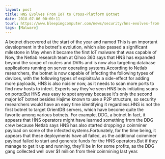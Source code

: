 ```yaml
---
layout: post
title: HNS Evolves From IoT to Cross-Platform Botnet
date: 2018-07-06 00:00:11
tourl: https://www.bleepingcomputer.com/news/security/hns-evolves-from-iot-to-cross-platform-botnet/
tags: [Malware]
---
```

A botnet discovered at the start of the year and named This is an important development in the botnet's evolution, which also passed a significant milestone in May when it became the first IoT malware that was capable of Now, the Netlab research team at Qihoo 360 says that HNS has expanded beyond the scope of routers and DVRs and is now also targeting database applications running on server operating systems.According to Netlab researchers, the botnet is now capable of infecting the following types of devices, with the following types of exploits:As a side-effect for adding more payloads, HNS is also noisier now, as it needs to scan more ports to find new hosts to infect. Experts say they've seen HNS bots initiating scans on ports:But HNS was easy to spot anyway because it's only the second major IoT botnet besides Hajime known to use a P2P structure, so security researchers would have an easy time identifying it regardless.HNS is not the first botnet to target OrientDB servers, which have become quite the favorite among various botnets. For example, DDG, a botnet In fact, it appears that HNS operators might have learned something from the DDG crew because Netlab says HNS has also started dropping a coinminer payload on some of the infected systems.Fortunately, for the time being, it appears that these deployments have all failed, as the additional coinminer payload failed to start and generate funds for the HNS operators.But if they manage to get it up and running, they'll be in for some profits, as the DDG gang collected well over $1 million from their coinmining last year.
